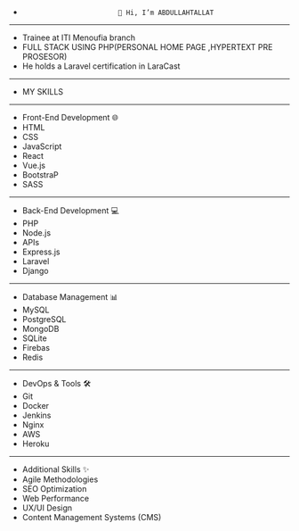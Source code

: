 -                             👋 Hi, I’m ABDULLAHTALLAT
- --------------------------------------------------------------------------------------------------------------------------------------------------------------------------------------------------------                        
- Trainee at ITI Menoufia branch
-   FULL STACK USING PHP(PERSONAL HOME PAGE ,HYPERTEXT PRE PROSESOR)
-   He holds a Laravel certification in LaraCast
-   ----------------------------------------------------------------------------------------------------------------------------------------------------------------------------------------------------------------
-   MY SKILLS
-   -----------------------------------------
-   Front-End Development 🌐
-   HTML
-   CSS
-   JavaScript
-   React
-   Vue.js
-   BootstraP
-   SASS
-   -----------------------------------------
-  Back-End Development 💻
-  PHP
-  Node.js
-  APIs
-  Express.js
-  Laravel
-  Django
-  -----------------------------------------
-  Database Management 📊
-  MySQL
-  PostgreSQL
-  MongoDB
-  SQLite
-  Firebas
-  Redis
-  -----------------------------------------
-  DevOps & Tools 🛠️
-  Git
-  Docker
-  Jenkins
-  Nginx
-  AWS
-  Heroku
-  -----------------------------------------
-  Additional Skills ✨
-  Agile Methodologies
-  SEO Optimization
-  Web Performance
-  UX/UI Design
-  Content Management Systems (CMS)
